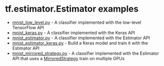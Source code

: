 
# tf.estimator.Estimator examples

 * [mnist_low_level.py](mnist_low_level.py) - A classifier implemented with the low-level TensorFlow API
 * [mnist_keras.py](mnist_keras.py) - A classifier implemented with the Keras API
 * [mnist_estimator.py](mnist_estimator.py) - A classifier implemented with the Estimator API
 * [mnist_estimator_keras.py](mnist_estimator_keras.py) - Build a Keras model and train it with the Estimator API
 * [mnist_mirrored_strategy.py](mnist_mirrored_strategy.py) -  A classifier implemented with the Estimator API that uses a [MirroredStrategy](https://github.com/tensorflow/tensorflow/tree/master/tensorflow/contrib/distribute) train on multiple GPUs
